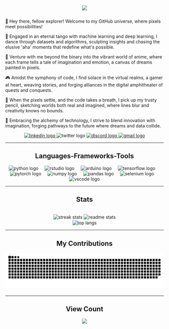 <h1 align="center">
    <img src="https://readme-typing-svg.herokuapp.com/?font=Righteous&size=35&center=true&vCenter=true&width=1000&height=70&duration=4000&lines=Yoo!+👋;+I'm+Irfan!;Machine+learning+enthusiast+on+a+journey+🚀;" />
</h1>

👋 Hey there, fellow explorer! Welcome to my GitHub universe, where pixels meet possibilities!

🤖 Engaged in an eternal tango with machine learning and deep learning, I dance through datasets and algorithms, sculpting insights and chasing the elusive 'aha' moments that redefine what's possible.

💖 Venture with me beyond the binary into the vibrant world of anime, where each frame tells a tale of imagination and emotion, a canvas of dreams painted in pixels.

🎮 Amidst the symphony of code, I find solace in the virtual realms, a gamer at heart, weaving stories, and forging alliances in the digital amphitheater of quests and conquests.

🎨 When the pixels settle, and the code takes a breath, I pick up my trusty pencil, sketching worlds both real and imagined, where lines blur and creativity knows no bounds.

🌟 Embracing the alchemy of technology, I strive to blend innovation with imagination, forging pathways to the future where dreams and data collide.
<div style="text-align: center;">
  <a href="https://www.linkedin.com/in/irfan-agriya/" target="_blank">
    <img src="https://raw.githubusercontent.com/maurodesouza/profile-readme-generator/master/src/assets/icons/social/linkedin/default.svg" width="52" height="40" alt="linkedin logo" />
  </a>
  <img src="https://raw.githubusercontent.com/maurodesouza/profile-readme-generator/master/src/assets/icons/social/twitter/default.svg" width="52" height="40" alt="twitter logo" />
  <a href="https://discord.com/users/irfan_016" target="_blank">
    <img src="https://raw.githubusercontent.com/maurodesouza/profile-readme-generator/master/src/assets/icons/social/discord/default.svg" width="52" height="40" alt="discord logo" />
  </a>
  <a href="mailto:irfan.a@atriauniversity.edu.in" target="_blank">
    <img src="https://raw.githubusercontent.com/maurodesouza/profile-readme-generator/master/src/assets/icons/social/gmail/default.svg" width="52" height="40" alt="gmail logo" />
  </a>
</div>

---
<h2 align="center">Languages-Frameworks-Tools</h2>
<div align="center">
  <img src="https://cdn.jsdelivr.net/gh/devicons/devicon/icons/python/python-original.svg" height="40" alt="python logo"  />
  <img width="12" />
  <img src="https://cdn.jsdelivr.net/gh/devicons/devicon/icons/rstudio/rstudio-original.svg" height="40" alt="rstudio logo"  />
  <img width="12" />
  <img src="https://cdn.jsdelivr.net/gh/devicons/devicon/icons/arduino/arduino-original.svg" height="40" alt="arduino logo"  />
  <img width="12" />
  <img src="https://cdn.jsdelivr.net/gh/devicons/devicon/icons/tensorflow/tensorflow-original.svg" height="40" alt="tensorflow logo"  />
  <img width="12" />
  <img src="https://cdn.jsdelivr.net/gh/devicons/devicon/icons/pytorch/pytorch-original.svg" height="40" alt="pytorch logo"  />
  <img width="12" />
  <img src="https://cdn.jsdelivr.net/gh/devicons/devicon/icons/numpy/numpy-original.svg" height="40" alt="numpy logo"  />
  <img width="12" />
  <img src="https://cdn.jsdelivr.net/gh/devicons/devicon/icons/pandas/pandas-original.svg" height="40" alt="pandas logo"  />
  <img width="12" />
  <img src="https://cdn.jsdelivr.net/gh/devicons/devicon/icons/selenium/selenium-original.svg" height="40" alt="selenium logo"  />
  <img width="12" />
  <img src="https://cdn.jsdelivr.net/gh/devicons/devicon/icons/vscode/vscode-original.svg" height="40" alt="vscode logo"  />
</div>

---

<h2 align="center"> Stats </h2>
<br>
<div align=center>
  <img width=390 src="https://github-readme-stats.vercel.app/api?username=Irfan-24&count_private=true&theme=react&border_radius=10" alt="streak stats"/>
  <img width=390 src="https://github-readme-stats.vercel.app/api/top-langs?username=Irfan-24&count_private=true&show_icons=true&theme=react&rank_icon=github&border_radius=10" alt="readme stats" />
  <br/>
  <img width=325 align="center" src="https://streak-stats.demolab.com?user=Irfan-24&hide=HTML&langs_count=8&layout=compact&theme=react&border_radius=10&size_weight=0.5&count_weight=0.5&exclude_repo=github-readme-stats" alt="top langs" />
</div>

---

<div align="center">
  <h2> My Contributions </h2>
  <img alt="snake eating my contributions" src="https://raw.githubusercontent.com/Irfan-24/Irfan-24/output/github-contribution-grid-snake.svg" />
</div>

###
---

<div align="center">
  <h2> View Count </h2>
  <img src="https://profile-counter.glitch.me/Irfan-24/count.svg?"  />
</div>

